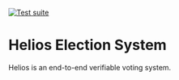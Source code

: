 [![Test suite](https://github.com/pingiun/helios-server/workflows/Test%20suite/badge.svg)](https://github.com/pingiun/helios-server/actions?query=workflow%3A%22Test+suite%22)

# Helios Election System

Helios is an end-to-end verifiable voting system.
